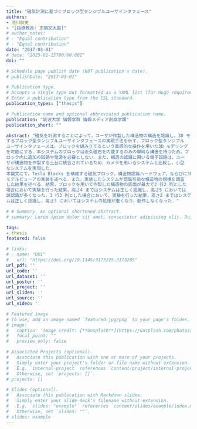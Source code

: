 ```yaml
---
title: "磁気計測に基づくブロック型タンジブルユーザインタフェース"
authors:
- 池川航史
- "[指導教員: 志築文太郎]"
# author_notes:
# - "Equal contribution"
# - "Equal contribution"
date: "2017-03-01"
# date: "2025-01-15T00:00:00Z"
doi: ""

# Schedule page publish date (NOT publication's date).
# publishDate: "2017-03-01"

# Publication type.
# Accepts a single type but formatted as a YAML list (for Hugo requirements).
# Enter a publication type from the CSL standard.
publication_types: ["thesis"]

# Publication name and optional abbreviated publication name.
publication: "筑波大学 情報学群 情報メディア創成学類"
publication_short: ""

abstract: "磁気を計測することによって，ユーザが作製した構造物の構造を認識し，3D モデルを構築
するブロック型タンジブルユーザインタフェースの実現手法を示す．ブロック型タンジブル
ユーザインタフェースは，ブロックを組み立てるという直感的な操作を用いた3D モデリング
を可能にする．本システムのブロックは永久磁石を内蔵するのみの単純な構造を持つため，ブ
ロック内に追加の回路や電源を必要としない．また，構造の認識に用いる電子回路は，ユー
ザが構造物を作製する土台に統合されているため，カメラを用いるシステムと比較し，小型
なシステムを実現した．
本論文にて，Tesla Blocks を構成する磁気ブロック，構造物認識ハードウェア，ならびに3D
モデルビューアの実装を述べる．また，実装したシステムが認識可能な構造物の規模を調査
した結果を述べる．結果，ブロックを用いて作製した構造物の底面が最大で2 行2 列とした
場合において実験を行った結果，高さ4 まではシステムは正しく認識し，高さ5 においては
誤認識が多くなった．3 行3 列とした場合において，実験を行った結果，高さ2 まではシステ
ムは正しく認識し，高さ3 においてはシステムの処理が重くなり，動作しなくなった．"

# # Summary. An optional shortened abstract.
# summary: Lorem ipsum dolor sit amet, consectetur adipiscing elit. Duis posuere tellus ac convallis placerat. Proin tincidunt magna sed ex sollicitudin condimentum.

tags:
- thesis
featured: false

# links:
# - name: "DOI"
#   url: "https://doi.org/10.1145/3173225.3173285"
url_pdf: ''
url_code: ''
url_dataset: ''
url_poster: ''
url_project: ''
url_slides: ''
url_source: ''
url_video: ''

# Featured image
# To use, add an image named `featured.jpg/png` to your page's folder.
# image:
#   caption: 'Image credit: [**Unsplash**](https://unsplash.com/photos/jdD8gXaTZsc)'
#   focal_point: ""
#   preview_only: false

# Associated Projects (optional).
#   Associate this publication with one or more of your projects.
#   Simply enter your project's folder or file name without extension.
#   E.g. `internal-project` references `content/project/internal-project/index.md`.
#   Otherwise, set `projects: []`.
# projects: []

# Slides (optional).
#   Associate this publication with Markdown slides.
#   Simply enter your slide deck's filename without extension.
#   E.g. `slides: "example"` references `content/slides/example/index.md`.
#   Otherwise, set `slides: ""`.
# slides: example
---
```


<!-- {{% callout note %}}
Click the *Cite* button above to demo the feature to enable visitors to import publication metadata into their reference management software.
{{% /callout %}}

{{% callout note %}}
Create your slides in Markdown - click the *Slides* button to check out the example.
{{% /callout %}}

Add the publication's **full text** or **supplementary notes** here. You can use rich formatting such as including [code, math, and images](https://docs.hugoblox.com/content/writing-markdown-latex/). -->
